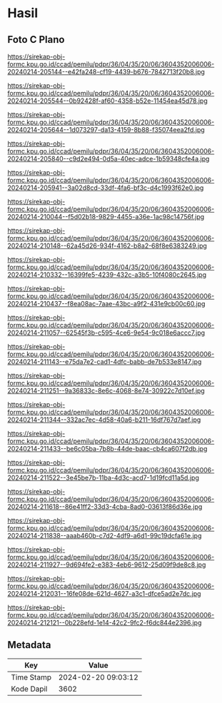 # Hasil

## Foto C Plano

https://sirekap-obj-formc.kpu.go.id/ccad/pemilu/pdpr/36/04/35/20/06/3604352006006-20240214-205144--e42fa248-cf19-4439-b676-7842713f20b8.jpg

https://sirekap-obj-formc.kpu.go.id/ccad/pemilu/pdpr/36/04/35/20/06/3604352006006-20240214-205544--0b92428f-af60-4358-b52e-11454ea45d78.jpg

https://sirekap-obj-formc.kpu.go.id/ccad/pemilu/pdpr/36/04/35/20/06/3604352006006-20240214-205644--1d073297-da13-4159-8b88-f35074eea2fd.jpg

https://sirekap-obj-formc.kpu.go.id/ccad/pemilu/pdpr/36/04/35/20/06/3604352006006-20240214-205840--c9d2e494-0d5a-40ec-adce-1b59348cfe4a.jpg

https://sirekap-obj-formc.kpu.go.id/ccad/pemilu/pdpr/36/04/35/20/06/3604352006006-20240214-205941--3a02d8cd-33df-4fa6-bf3c-d4c1993f62e0.jpg

https://sirekap-obj-formc.kpu.go.id/ccad/pemilu/pdpr/36/04/35/20/06/3604352006006-20240214-210044--f5d02b18-9829-4455-a36e-1ac98c14756f.jpg

https://sirekap-obj-formc.kpu.go.id/ccad/pemilu/pdpr/36/04/35/20/06/3604352006006-20240214-210148--62a45d26-934f-4162-b8a2-68f8e6383249.jpg

https://sirekap-obj-formc.kpu.go.id/ccad/pemilu/pdpr/36/04/35/20/06/3604352006006-20240214-210332--16399fe5-4239-432c-a3b5-10f4080c2645.jpg

https://sirekap-obj-formc.kpu.go.id/ccad/pemilu/pdpr/36/04/35/20/06/3604352006006-20240214-210437--f8ea08ac-7aae-43bc-a9f2-431e9cb00c60.jpg

https://sirekap-obj-formc.kpu.go.id/ccad/pemilu/pdpr/36/04/35/20/06/3604352006006-20240214-211057--62545f3b-c595-4ce6-9e54-9c018e6accc7.jpg

https://sirekap-obj-formc.kpu.go.id/ccad/pemilu/pdpr/36/04/35/20/06/3604352006006-20240214-211143--e75da7e2-cad1-4dfc-babb-de7b533e8147.jpg

https://sirekap-obj-formc.kpu.go.id/ccad/pemilu/pdpr/36/04/35/20/06/3604352006006-20240214-211251--9a36833c-8e6c-4068-8e74-30922c7d10ef.jpg

https://sirekap-obj-formc.kpu.go.id/ccad/pemilu/pdpr/36/04/35/20/06/3604352006006-20240214-211344--332ac7ec-4d58-40a6-b211-16df767d7aef.jpg

https://sirekap-obj-formc.kpu.go.id/ccad/pemilu/pdpr/36/04/35/20/06/3604352006006-20240214-211433--be6c05ba-7b8b-44de-baac-cb4ca607f2db.jpg

https://sirekap-obj-formc.kpu.go.id/ccad/pemilu/pdpr/36/04/35/20/06/3604352006006-20240214-211522--3e45be7b-11ba-4d3c-acd7-1d19fcd11a5d.jpg

https://sirekap-obj-formc.kpu.go.id/ccad/pemilu/pdpr/36/04/35/20/06/3604352006006-20240214-211618--86e41ff2-33d3-4cba-8ad0-03613f86d36e.jpg

https://sirekap-obj-formc.kpu.go.id/ccad/pemilu/pdpr/36/04/35/20/06/3604352006006-20240214-211838--aaab460b-c7d2-4df9-a6d1-99c19dcfa61e.jpg

https://sirekap-obj-formc.kpu.go.id/ccad/pemilu/pdpr/36/04/35/20/06/3604352006006-20240214-211927--9d694fe2-e383-4eb6-9612-25d09f9de8c8.jpg

https://sirekap-obj-formc.kpu.go.id/ccad/pemilu/pdpr/36/04/35/20/06/3604352006006-20240214-212031--16fe08de-621d-4627-a3c1-dfce5ad2e7dc.jpg

https://sirekap-obj-formc.kpu.go.id/ccad/pemilu/pdpr/36/04/35/20/06/3604352006006-20240214-212121--0b228efd-1e14-42c2-9fc2-f6dc844e2396.jpg


## Metadata

| Key        | Value               |
| ---------- | ------------------- |
| Time Stamp | 2024-02-20 09:03:12 |
| Kode Dapil | 3602                |



